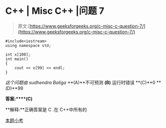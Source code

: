 # C++ | Misc C++ |问题 7

> 原文:[https://www.geeksforgeeks.org/c-misc-c-question-7/](https://www.geeksforgeeks.org/c-misc-c-question-7/)

```
#include<iostream>
using namespace std;

int x[100];
int main()
{
    cout << x[99] << endl;
}
```

*这个问题由 sudhendra Baliga*
**(A)**不可预测
**(B)** 运行时错误
**(C)**0
**(D)**99

**答案:****(C)**

**解释:**正确答案是 C .在 C++中所有的

[本题小考](https://www.geeksforgeeks.org/c-plus-plus-gq/misc-c-gq/)